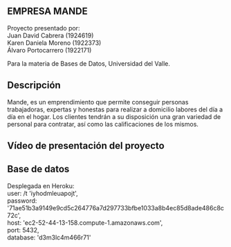 
## EMPRESA MANDE 

Proyecto presentado por:
<br />Juan David Cabrera   (1924619)
<br />Karen Daniela Moreno  (1922373)
<br />Álvaro Portocarrero   (1922171)

Para la materia de Bases de Datos, Universidad del Valle.

## Descripción
Mande, es un emprendimiento que permite conseguir personas
trabajadoras, expertas y honestas para realizar a domicilio labores del día a día en el hogar.
Los clientes tendrán a su disposición una gran variedad de personal para contratar, así como 
las calificaciones de los mismos.

## Vídeo de presentación del proyecto

## Base de datos
Desplegada en Heroku:
<br />user: /t 'iyhodmleuapojt',
<br />password: '71ae51b3a9149e9cd5c264776a7d297733bfbe1033a8b4ec85d8ade486c8c72c',
<br />host:     'ec2-52-44-13-158.compute-1.amazonaws.com',
<br />port:      5432,
<br />database: 'd3m3lc4m466r71'
